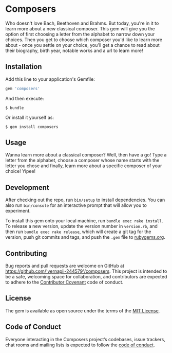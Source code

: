 # Composers

Who doesn't love Bach, Beethoven and Brahms. But today, you're in it to learn more about a new classical composer. This gem will give you the option of first choosing a letter from the alphabet to narrow down your choices. Then you get to choose which composer you'd like to learn more about - once you settle on your choice, you'll get a chance to read about their biography, birth year, notable works and a url to learn more!
## Installation

Add this line to your application's Gemfile:

```ruby
gem 'composers'
```

And then execute:

    $ bundle

Or install it yourself as:

    $ gem install composers

## Usage

Wanna learn more about a classical composer? Well, then have a go! Type a letter from the alphabet, choose a composer whose name starts with the letter you chose and finally, learn more about a specific composer of your choice! Yipee!

## Development

After checking out the repo, run `bin/setup` to install dependencies. You can also run `bin/console` for an interactive prompt that will allow you to experiment.

To install this gem onto your local machine, run `bundle exec rake install`. To release a new version, update the version number in `version.rb`, and then run `bundle exec rake release`, which will create a git tag for the version, push git commits and tags, and push the `.gem` file to [rubygems.org](https://rubygems.org).

## Contributing

Bug reports and pull requests are welcome on GitHub at https://github.com/'vernapii-244579'/composers. This project is intended to be a safe, welcoming space for collaboration, and contributors are expected to adhere to the [Contributor Covenant](http://contributor-covenant.org) code of conduct.

## License

The gem is available as open source under the terms of the [MIT License](https://opensource.org/licenses/MIT).

## Code of Conduct

Everyone interacting in the Composers project’s codebases, issue trackers, chat rooms and mailing lists is expected to follow the [code of conduct](https://github.com/'vernapii-244579'/composers/blob/master/CODE_OF_CONDUCT.md).
